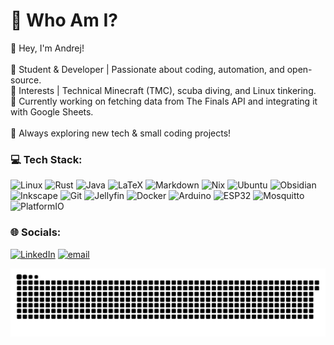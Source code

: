 # 💫 Who Am I?
👋 Hey, I'm Andrej!<br><br>🔹 Student & Developer | Passionate about coding, automation, and open-source.<br>🔹 Interests | Technical Minecraft (TMC), scuba diving, and Linux tinkering.<br>🔹 Currently working on fetching data from The Finals API and integrating it with Google Sheets.<br><br>🚀 Always exploring new tech & small coding projects!

### 💻 Tech Stack:
![Linux](https://img.shields.io/badge/linux-%23FCC624.svg?style=for-the-badge&logo=linux&logoColor=black)  ![Rust](https://img.shields.io/badge/rust-%23000000.svg?style=for-the-badge&logo=rust&logoColor=white)  ![Java](https://img.shields.io/badge/java-%23ED8B00.svg?style=for-the-badge&logo=openjdk&logoColor=white)  ![LaTeX](https://img.shields.io/badge/latex-%23008080.svg?style=for-the-badge&logo=latex&logoColor=white)  ![Markdown](https://img.shields.io/badge/markdown-%23000000.svg?style=for-the-badge&logo=markdown&logoColor=white)  ![Nix](https://img.shields.io/badge/NIX-5277C3.svg?style=for-the-badge&logo=NixOS&logoColor=white)  ![Ubuntu](https://img.shields.io/badge/ubuntu-%23E95420.svg?style=for-the-badge&logo=ubuntu&logoColor=white)  ![Obsidian](https://img.shields.io/badge/Obsidian-%235856D6.svg?style=for-the-badge&logo=obsidian&logoColor=white)  ![Inkscape](https://img.shields.io/badge/Inkscape-e0e0e0?style=for-the-badge&logo=inkscape&logoColor=080A13)  ![Git](https://img.shields.io/badge/git-%23F05033.svg?style=for-the-badge&logo=git&logoColor=white)  ![Jellyfin](https://img.shields.io/badge/jellyfin-%23000B25.svg?style=for-the-badge&logo=Jellyfin&logoColor=00A4DC)  ![Docker](https://img.shields.io/badge/docker-%230db7ed.svg?style=for-the-badge&logo=docker&logoColor=white)  ![Arduino](https://img.shields.io/badge/-Arduino-00979D?style=for-the-badge&logo=Arduino&logoColor=white)  ![ESP32](https://img.shields.io/badge/ESP32-%23000000.svg?style=for-the-badge&logo=espressif&logoColor=white)  ![Mosquitto](https://img.shields.io/badge/mosquitto-%233C5280.svg?style=for-the-badge&logo=eclipsemosquitto&logoColor=white)  ![PlatformIO](https://img.shields.io/badge/PlatformIO-%23222.svg?style=for-the-badge&logo=platformio&logoColor=%23f5822a)  


### 🌐 Socials:
[![LinkedIn](https://img.shields.io/badge/LinkedIn-%230077B5.svg?logo=linkedin&logoColor=white)](https://linkedin.com/in/andrejfox) [![email](https://img.shields.io/badge/Email-D14836?logo=gmail&logoColor=white)](mailto:andrej.vencelj.007@gmail.com) 

<picture>
  <source media="(prefers-color-scheme: dark)" srcset="https://raw.githubusercontent.com/andrejfox/andrejfox/output/github-snake-dark.svg" />
  <source media="(prefers-color-scheme: light)" srcset="https://raw.githubusercontent.com/andrejfox/andrejfox/output/github-snake.svg" />
  <img alt="github-snake" src="https://raw.githubusercontent.com/andrejfox/andrejfox/output/github-snake.svg" />
</picture>

